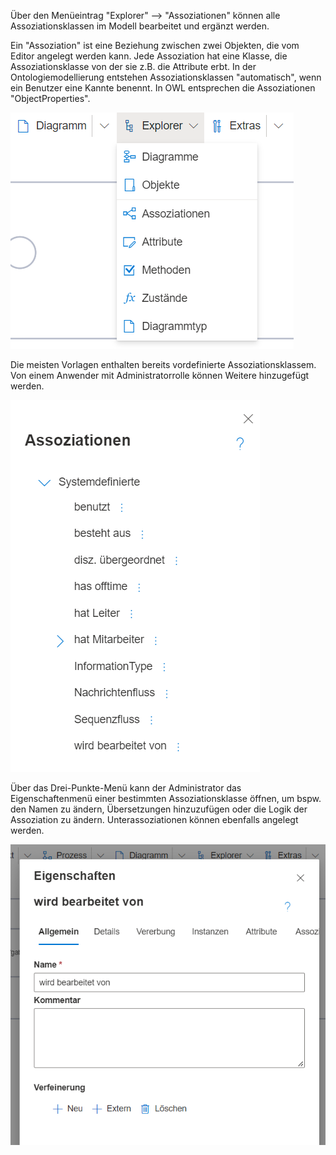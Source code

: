 Über den Menüeintrag "Explorer" --> "Assoziationen" können alle Assoziationsklassen im Modell bearbeitet und ergänzt werden. 

Ein "Assoziation" ist eine Beziehung zwischen zwei Objekten, die vom Editor angelegt werden kann. Jede Assoziation hat eine Klasse, die Assoziationsklasse von der sie z.B. die Attribute erbt. In der Ontologiemodellierung entstehen Assoziationsklassen "automatisch", wenn ein Benutzer eine Kannte benennt. In OWL entsprechen die Assoziationen "ObjectProperties".  

![Assoziationen](./images/assoziationen.png)

Die meisten Vorlagen enthalten bereits vordefinierte Assoziationsklassem. Von einem Anwender mit Administratorrolle können Weitere hinzugefügt werden.

![AssoziationenTab](./images/assoziationentab.png)


Über das Drei-Punkte-Menü kann der Administrator das Eigenschaftenmenü einer bestimmten Assoziationsklasse öffnen, um bspw. den Namen zu ändern, Übersetzungen hinzuzufügen oder die Logik der Assoziation zu ändern. Unterassoziationen können ebenfalls angelegt werden.

![AssoziationenEigenschaften](./images/assoziationeneigenschaften.png)

